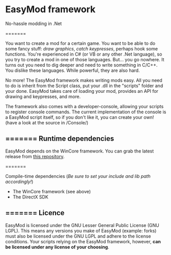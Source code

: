 EasyMod framework
=======

No-hassle modding in .Net

=======

You want to create a mod for a certain game. You want to be able to do some fancy stuff: *draw graphics*, *catch keypresses*, perhaps hook some functions. You're experienced in C# (or VB or any other .Net language), so you try to create a mod in one of those languages. But... you go nowhere. It turns out you need to dig deeper and need to write something in C/C++. You dislike these languages. While powerful, they are also hard.

No more! The EasyMod framework makes writing mods easy. All you need to do is inherit from the Script class, put your .dll in the "scripts" folder and your done. EasyMod takes care of loading your mod, provides an API for drawing and keypresses, and more.

The framework also comes with a developer-console, allowing your scripts to register console commands. The current implementation of the console is a EasyMod script itself, so if you don't like it, you can create your own! (have a look at the source in /Console/)

=======
Runtime dependencies
------------
EasyMod depends on the WinCore framework. You can grab the latest release from [this repository](https://github.com/tcpie/WinCore).

=======

Compile-time dependencies
(*Be sure to set your include and lib path accordingly!*)

* The WinCore framework (see above)
* The DirectX SDK

=======
Licence
-------
EasyMod is licensed under the GNU Lesser General Public License (GNU LGPL). This means any versions you make of EasyMod (example: forks) must also be licensed under the GNU LGPL and adhere to the license conditions. Your scripts relying on the EasyMod framework, however, **can be licensed under any license of your choosing**.

